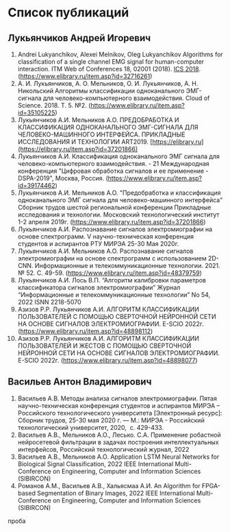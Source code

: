 # Список публикаций

## Лукьянчиков Андрей Игоревич

1. Andrei Lukyanchikov, Alexei Melnikov, Oleg Lukyanchikov Algorithms for classification of a single channel EMG signal for human-computer interaction. ITM Web of Conferences 18, 02001 (2018). [ICS 2018](https://doi.org/10.1051/itmconf/20181802001). (https://www.elibrary.ru/item.asp?id=32716261)
2. А. И. Лукьянчиков, А. О. Мельников, О. И. Лукьянчиков, А. Н. Никольский Алгоритмы классификации одноканального ЭМГ-сигнала для человеко-компьютерного взаимодействия. Cloud of Science. 2018. T. 5. №2. (https://www.elibrary.ru/item.asp?id=35105225)
3. Лукьянчиков А.И. Мельников А.О. ПРЕДОБРАБОТКА И КЛАССИФИКАЦИЯ ОДНОКАНАЛЬНОГО ЭМГ-СИГНАЛА ДЛЯ ЧЕЛОВЕКО-МАШИННОГО ИНТЕРФЕЙСА. ПРИКЛАДНЫЕ ИССЛЕДОВАНИЯ И ТЕХНОЛОГИИ ART2019. [https://elibrary.ru](https://elibrary.ru/item.asp?id=37201866)
4. Лукьянчиков А.И. Классификация одноканального ЭМГ сигнала для человеко-компьютерного взаимодействия. - 21 Международная конференция "Цифровая обработка сигналов и ее применение - DSPA-2019", Москва, Россия. (https://www.elibrary.ru/item.asp?id=39174462)
5. Лукьянчиков А.И. Мельников А.О. "Предобработка и классификация одноканального ЭМГ сигнала для человеко-машинного интерфейса" Сборник трудов шестой региональной конференции Прикладные исследования и технологии. Московский технологический институт 1-2 апреля 2019г. (https://www.elibrary.ru/item.asp?id=37201866)
6. Лукьянчиков А.И. Распознавание сигналов электромиографии на основе спектрограмм. V научно-техническая конференция студентов и аспирантов РТУ МИРЭА 25-30 Мая 2020г.
7. Лукьянчиков А.И. Мельников А.О. Распознавание сигналов электромиографии на основе спектрограмм с использованием 2D-CNN.
   Информационные и телекоммуникационные технологии. 2021. № 52. С. 49-59. (https://www.elibrary.ru/item.asp?id=48379759)
8. Лукьянчиков А.И. Лось В.П. “Алгоритм калибровки параметров классификатора сигналов электромиографии” Журнал “Информационные и телекоммуникационные технологии” No 54, 2022 ISNN 2218-5070
9. Азизов Р.Р. Лукьянчиков А.И. АЛГОРИТМ КЛАССИФИКАЦИИ ПОЛЬЗОВАТЕЛЕЙ С ПОМОЩЬЮ СВЕРТОЧНОЙ НЕЙРОННОЙ СЕТИ НА ОСНОВЕ СИГНАЛОВ ЭЛЕКТРОМИОГРАФИИ. E-SCIO 2022г. (https://www.elibrary.ru/item.asp?id=48898112)
10. Азизов Р.Р. Лукьянчиков А.И. АЛГОРИТМ КЛАССИФИКАЦИИ ПОЛЬЗОВАТЕЛЕЙ И ЖЕСТОВ С ПОМОЩЬЮ СВЕРТОЧНОЙ НЕЙРОННОЙ СЕТИ НА ОСНОВЕ СИГНАЛОВ ЭЛЕКТРОМИОГРАФИИ. E-SCIO 2022г. (https://www.elibrary.ru/item.asp?id=48898077)

## Васильев Антон Владимирович

1. Васильев А.В. Методы анализа сигналов электромиографии. Пятая научно-техническая конференция студентов и аспирантов МИРЭА – Российского технологического университета [Электронный ресурс]: Сборник трудов, 25-30 мая 2020 г. — М.: МИРЭА - Российский технологический университет, 2020,  с. 429-433.
1. Васильев А.В., Мельников А.О., Лесько. С.А. Применение робастной нейросетевой фильтрации в задачах построения интеллектуальных интерфейсов, Российский технологический журнал, 2022
1. Васильев А.В., Мельников А.О. Application LSTM Neural Networks for Biological Signal Classification, 2022 IEEE International Multi-Conference on Engineering, Computer and Information Sciences (SIBIRCON)
1. Романов А.М., Васильев А.В., Хальясмаа А.И. An Algorithm for FPGA-based Segmentation of Binary Images, 2022 IEEE International Multi-Conference on Engineering, Computer and Information Sciences (SIBIRCON)

проба
